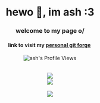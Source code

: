 <h1 align="center">hewo 👋, im ash :3</h1>
<h3 align="center">welcome to my page o/</h3>
<h4 align="center">link to visit my <a href="https://gock.fans">personal git forge</a> </h4>
<p align="center"> <img src="https://komarev.com/ghpvc/?username=ash-development" alt="ash's Profile Views" />
<br /><br />
<p align="center">
<img src="https://skillicons.dev/icons?i=js,html,apple,discord,bots,discordjs,figma,ai,notion,nginx&theme=dark&perline=5" />
  <br />
<img src="https://skillicons.dev/icons?i=npm,ps,pr,ubuntu&theme=dark&perline=5" />
<br /><br /> 
<img src="http://github-profile-summary-cards.vercel.app/api/cards/profile-details?username=ash-development&theme=discord_old_blurple" />
</p>
